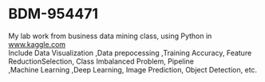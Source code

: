 # BDM-954471
My lab work from business data mining class, using Python in www.kaggle.com
<br>Include Data Visualization ,Data prepocessing ,Training Accuracy, Feature ReductionSelection, Class Imbalanced Problem, Pipeline
<br>,Machine Learning ,Deep Learning, Image Prediction, Object Detection, etc.
